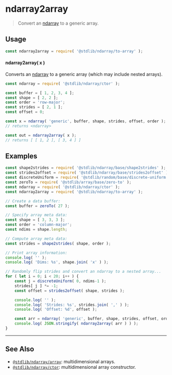 <!--

@license Apache-2.0

Copyright (c) 2023 The Stdlib Authors.

Licensed under the Apache License, Version 2.0 (the "License");
you may not use this file except in compliance with the License.
You may obtain a copy of the License at

   http://www.apache.org/licenses/LICENSE-2.0

Unless required by applicable law or agreed to in writing, software
distributed under the License is distributed on an "AS IS" BASIS,
WITHOUT WARRANTIES OR CONDITIONS OF ANY KIND, either express or implied.
See the License for the specific language governing permissions and
limitations under the License.

-->

# ndarray2array

> Convert an [ndarray][@stdlib/ndarray/ctor] to a generic array.

<!-- Section to include introductory text. Make sure to keep an empty line after the intro `section` element and another before the `/section` close. -->

<section class="intro">

</section>

<!-- /.intro -->

<!-- Package usage documentation. -->

<section class="usage">

## Usage

```javascript
const ndarray2array = require( '@stdlib/ndarray/to-array' );
```

#### ndarray2array( x )

Converts an [ndarray][@stdlib/ndarray/ctor] to a generic array (which may include nested arrays).

```javascript
const ndarray = require( '@stdlib/ndarray/ctor' );

const buffer = [ 1, 2, 3, 4 ];
const shape = [ 2, 2 ];
const order = 'row-major';
const strides = [ 2, 1 ];
const offset = 0;

const x = ndarray( 'generic', buffer, shape, strides, offset, order );
// returns <ndarray>

const out = ndarray2array( x );
// returns [ [ 1, 2 ], [ 3, 4 ] ]
```

</section>

<!-- /.usage -->

<!-- Package usage notes. Make sure to keep an empty line after the `section` element and another before the `/section` close. -->

<section class="notes">

</section>

<!-- /.notes -->

<!-- Package usage examples. -->

<section class="examples">

## Examples

<!-- eslint no-undef: "error" -->

```javascript
const shape2strides = require( '@stdlib/ndarray/base/shape2strides' );
const strides2offset = require( '@stdlib/ndarray/base/strides2offset' );
const discreteUniform = require( '@stdlib/random/base/discrete-uniform' );
const zeroTo = require( '@stdlib/array/base/zero-to' );
const ndarray = require( '@stdlib/ndarray/ctor' );
const ndarray2array = require( '@stdlib/ndarray/to-array' );

// Create a data buffer:
const buffer = zeroTo( 27 );

// Specify array meta data:
const shape = [ 3, 3, 3 ];
const order = 'column-major';
const ndims = shape.length;

// Compute array meta data:
const strides = shape2strides( shape, order );

// Print array information:
console.log( '' );
console.log( 'Dims: %s', shape.join( 'x' ) );

// Randomly flip strides and convert an ndarray to a nested array...
for ( let i = 0; i < 20; i++ ) {
    const j = discreteUniform( 0, ndims-1 );
    strides[ j ] *= -1;
    const offset = strides2offset( shape, strides );

    console.log( '' );
    console.log( 'Strides: %s', strides.join( ',' ) );
    console.log( 'Offset: %d', offset );

    const arr = ndarray( 'generic', buffer, shape, strides, offset, order );
    console.log( JSON.stringify( ndarray2array( arr ) ) );
}
```

</section>

<!-- /.examples -->

<!-- Section to include cited references. If references are included, add a horizontal rule *before* the section. Make sure to keep an empty line after the `section` element and another before the `/section` close. -->

<section class="references">

</section>

<!-- /.references -->

<!-- Section for related `stdlib` packages. Do not manually edit this section, as it is automatically populated. -->

<section class="related">

* * *

## See Also

-   <span class="package-name">[`@stdlib/ndarray/array`][@stdlib/ndarray/array]</span><span class="delimiter">: </span><span class="description">multidimensional arrays.</span>
-   <span class="package-name">[`@stdlib/ndarray/ctor`][@stdlib/ndarray/ctor]</span><span class="delimiter">: </span><span class="description">multidimensional array constructor.</span>

</section>

<!-- /.related -->

<!-- Section for all links. Make sure to keep an empty line after the `section` element and another before the `/section` close. -->

<section class="links">

[@stdlib/ndarray/ctor]: https://github.com/stdlib-js/stdlib/tree/develop/lib/node_modules/%40stdlib/ndarray/ctor

<!-- <related-links> -->

[@stdlib/ndarray/array]: https://github.com/stdlib-js/stdlib/tree/develop/lib/node_modules/%40stdlib/ndarray/array

<!-- </related-links> -->

</section>

<!-- /.links -->
